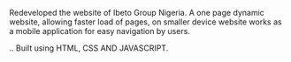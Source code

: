 
Redeveloped the website of Ibeto Group Nigeria.
A one page dynamic website, allowing faster load of pages, on smaller device website works as a mobile application for easy navigation by users.

.. Built using HTML, CSS AND JAVASCRIPT.
